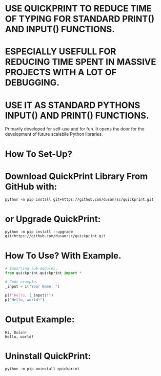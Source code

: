 # USE QUICKPRINT TO REDUCE TIME OF TYPING FOR STANDARD PRINT() AND INPUT() FUNCTIONS.
# ESPECIALLY USEFULL FOR REDUCING TIME SPENT IN MASSIVE PROJECTS WITH A LOT OF DEBUGGING.
# USE IT AS STANDARD PYTHONS INPUT() AND PRINT() FUNCTIONS.

Primarily developed for self-use and for fun.
It opens the door for the development of future scalabile Python libraries.

# How To Set-Up?
# Download QuickPrint Library From GitHub with:
    python -m pip install git+https://github.com/dusanrsc/quickprint.git

# or Upgrade QuickPrint:
    python -m pip install --upgrade git+https://github.com/dusanrsc/quickprint.git

# How To Use? With Example.
```python
# Importing sub-modules.
from quickprint.quickprint import *

# Code example.
_input = i("Your Name: ")

p(f"Hello, {_input}!")
p("Hello, world!")
```
# Output Example:
    Hi, Dušan!
    Hello, world!

# Uninstall QuickPrint:
    python -m pip uninstall quickprint
